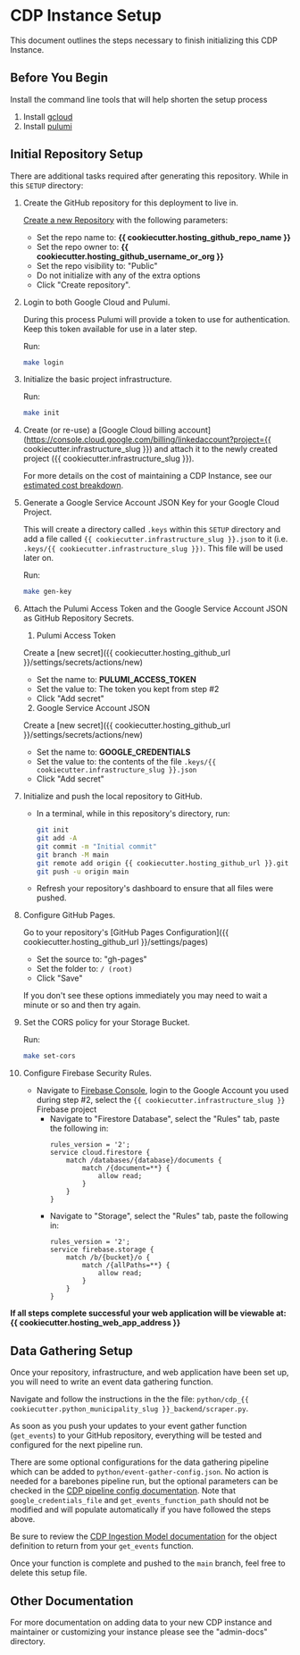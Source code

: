# CDP Instance Setup

This document outlines the steps necessary to finish initializing this CDP Instance.

## Before You Begin

Install the command line tools that will help shorten the setup process

1. Install [gcloud](https://cloud.google.com/sdk/docs/install)
2. Install [pulumi](https://www.pulumi.com/docs/get-started/install/)

## Initial Repository Setup

There are additional tasks required after generating this repository.
While in this `SETUP` directory:

1. Create the GitHub repository for this deployment to live in.

    [Create a new Repository](https://github.com/new) with the following parameters:

    - Set the repo name to: **{{ cookiecutter.hosting_github_repo_name }}**
    - Set the repo owner to: **{{ cookiecutter.hosting_github_username_or_org }}**
    - Set the repo visibility to: "Public"
    - Do not initialize with any of the extra options
    - Click "Create repository".

1. Login to both Google Cloud and Pulumi.

    During this process Pulumi will provide a token to use for authentication.
    Keep this token available for use in a later step.

    Run:

    ```bash
    make login
    ```

1. Initialize the basic project infrastructure.

    Run:

    ```bash
    make init
    ```

1. Create (or re-use) a
   [Google Cloud billing account](https://console.cloud.google.com/billing/linkedaccount?project={{ cookiecutter.infrastructure_slug }})
   and attach it to the newly created project ({{ cookiecutter.infrastructure_slug }}).

    For more details on the cost of maintaining a CDP Instance, see our [estimated cost breakdown](https://github.com/CouncilDataProject/cookiecutter-cdp-deployment#cost).

1. Generate a Google Service Account JSON Key for your Google Cloud Project.

    This will create a directory called `.keys` within this `SETUP` directory and
    add a file called `{{ cookiecutter.infrastructure_slug }}.json` to it
    (i.e. `.keys/{{ cookiecutter.infrastructure_slug }})`. This file will be used later on.

    Run:

    ```bash
    make gen-key
    ```

1. Attach the Pulumi Access Token and the
   Google Service Account JSON as GitHub Repository Secrets.

    1. Pulumi Access Token

    Create a [new secret]({{ cookiecutter.hosting_github_url }}/settings/secrets/actions/new)

    - Set the name to: **PULUMI_ACCESS_TOKEN**
    - Set the value to: The token you kept from step #2
    - Click "Add secret"

    2. Google Service Account JSON

    Create a [new secret]({{ cookiecutter.hosting_github_url }}/settings/secrets/actions/new)

    - Set the name to: **GOOGLE_CREDENTIALS**
    - Set the value to: the contents of the file `.keys/{{ cookiecutter.infrastructure_slug }}.json`
    - Click "Add secret"

1. Initialize and push the local repository to GitHub.

    - In a terminal, while in this repository's directory, run:
        ```bash
        git init
        git add -A
        git commit -m "Initial commit"
        git branch -M main
        git remote add origin {{ cookiecutter.hosting_github_url }}.git
        git push -u origin main
        ```
    - Refresh your repository's dashboard to ensure that all files were pushed.

1. Configure GitHub Pages.

    Go to your repository's [GitHub Pages Configuration]({{ cookiecutter.hosting_github_url }}/settings/pages)

    - Set the source to: "gh-pages"
    - Set the folder to: `/ (root)`
    - Click "Save"

    If you don't see these options immediately you may need to wait a minute or so and then try again.

1. Set the CORS policy for your Storage Bucket.

    Run:

    ```bash
    make set-cors
    ```

1. Configure Firebase Security Rules.

    - Navigate to [Firebase Console](https://console.firebase.google.com),
      login to the Google Account you used during step #2, select the `{{ cookiecutter.infrastructure_slug }}` Firebase project
        - Navigate to "Firestore Database", select the "Rules" tab, paste the following in:
            ```
            rules_version = '2';
            service cloud.firestore {
                match /databases/{database}/documents {
                    match /{document=**} {
                        allow read;
                    }
                }
            }
            ```
        - Navigate to "Storage", select the "Rules" tab, paste the following in:
            ```
            rules_version = '2';
            service firebase.storage {
                match /b/{bucket}/o {
                    match /{allPaths=**} {
                        allow read;
                    }
                }
            }
            ```

**If all steps complete successful your web application will be viewable at: {{ cookiecutter.hosting_web_app_address }}**

## Data Gathering Setup

Once your repository, infrastructure, and web application have been set up, you will need to write an event data gathering function.

Navigate and follow the instructions in the the file: `python/cdp_{{ cookiecutter.python_municipality_slug }}_backend/scraper.py`.

As soon as you push your updates to your event gather function (`get_events`) to your GitHub repository, everything will be tested and configured for the next pipeline run.

There are some optional configurations for the data gathering pipeline which can be added to `python/event-gather-config.json`. No action is needed for a barebones pipeline run, but the optional parameters can be checked in the [CDP pipeline config documentation](https://councildataproject.org/cdp-backend/cdp_backend.pipeline.html#module-cdp_backend.pipeline.pipeline_config). Note that `google_credentials_file` and `get_events_function_path` should not be modified and will populate automatically if you have followed the steps above.

Be sure to review the [CDP Ingestion Model documentation](https://councildataproject.github.io/cdp-backend/ingestion_models.html) for the object definition to return from your `get_events` function.

Once your function is complete and pushed to the `main` branch, feel free to delete this setup file.

## Other Documentation

For more documentation on adding data to your new CDP instance and maintainer or customizing your instance
please see the "admin-docs" directory.
